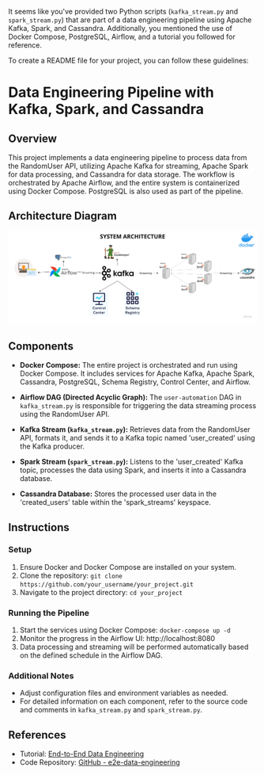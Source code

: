 It seems like you've provided two Python scripts (`kafka_stream.py` and `spark_stream.py`) that are part of a data engineering pipeline using Apache Kafka, Spark, and Cassandra. Additionally, you mentioned the use of Docker Compose, PostgreSQL, Airflow, and a tutorial you followed for reference.

To create a README file for your project, you can follow these guidelines:

# Data Engineering Pipeline with Kafka, Spark, and Cassandra

## Overview
This project implements a data engineering pipeline to process data from the RandomUser API, utilizing Apache Kafka for streaming, Apache Spark for data processing, and Cassandra for data storage. The workflow is orchestrated by Apache Airflow, and the entire system is containerized using Docker Compose. PostgreSQL is also used as part of the pipeline.

## Architecture Diagram
![alt text](architecture.png)

## Components
- **Docker Compose:** The entire project is orchestrated and run using Docker Compose. It includes services for Apache Kafka, Apache Spark, Cassandra, PostgreSQL, Schema Registry, Control Center, and Airflow.

- **Airflow DAG (Directed Acyclic Graph):** The `user-automation` DAG in `kafka_stream.py` is responsible for triggering the data streaming process using the RandomUser API.

- **Kafka Stream (`kafka_stream.py`):** Retrieves data from the RandomUser API, formats it, and sends it to a Kafka topic named 'user_created' using the Kafka producer.

- **Spark Stream (`spark_stream.py`):** Listens to the 'user_created' Kafka topic, processes the data using Spark, and inserts it into a Cassandra database.

- **Cassandra Database:** Stores the processed user data in the 'created_users' table within the 'spark_streams' keyspace.

## Instructions

### Setup
1. Ensure Docker and Docker Compose are installed on your system.
2. Clone the repository: `git clone https://github.com/your_username/your_project.git`
3. Navigate to the project directory: `cd your_project`

### Running the Pipeline
1. Start the services using Docker Compose: `docker-compose up -d`
2. Monitor the progress in the Airflow UI: http://localhost:8080
3. Data processing and streaming will be performed automatically based on the defined schedule in the Airflow DAG.

### Additional Notes
- Adjust configuration files and environment variables as needed.
- For detailed information on each component, refer to the source code and comments in `kafka_stream.py` and `spark_stream.py`.

## References
- Tutorial: [End-to-End Data Engineering](https://www.youtube.com/watch?v=GqAcTrqKcrY)
- Code Repository: [GitHub - e2e-data-engineering](https://github.com/airscholar/e2e-data-engineering)



